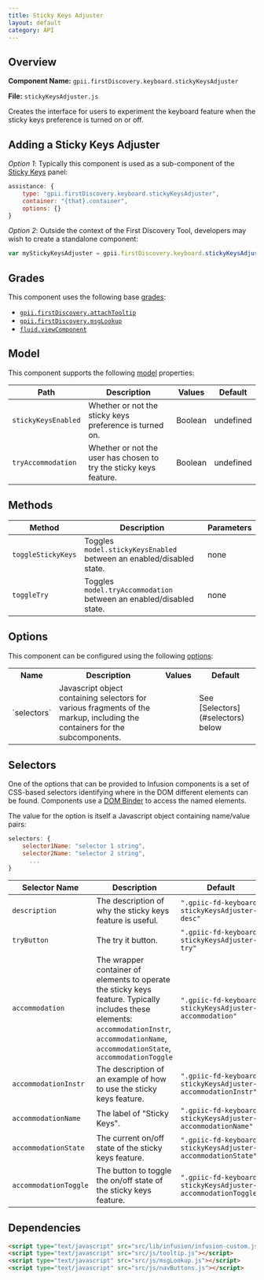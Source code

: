 ```yaml
---
title: Sticky Keys Adjuster
layout: default
category: API
---
```


## Overview

**Component Name:** `gpii.firstDiscovery.keyboard.stickyKeysAdjuster`

**File:** `stickyKeysAdjuster.js`

Creates the interface for users to experiment the keyboard feature when the sticky keys
preference is turned on or off.

## Adding a Sticky Keys Adjuster

*Option 1*: Typically this component is used as a sub-component of the [Sticky Keys](keyboard.md) panel:
```javascript
assistance: {
    type: "gpii.firstDiscovery.keyboard.stickyKeysAdjuster",
    container: "{that}.container",
    options: {}
}
```

*Option 2*: Outside the context of the First Discovery Tool, developers may wish to create a standalone component:
```javascript
var myStickyKeysAdjuster = gpii.firstDiscovery.keyboard.stickyKeysAdjuster(container, options);
```


## Grades

This component uses the following base
[grades](http://docs.fluidproject.org/infusion/development/ComponentGrades.html):

* [`gpii.firstDiscovery.attachTooltip`](attachTooltip.md)
* [`gpii.firstDiscovery.msgLookup`](msgLookup.md)
* [`fluid.viewComponent`](http://docs.fluidproject.org/infusion/development/ComponentGrades.html)

## Model

This component supports the following
[model](http://docs.fluidproject.org/infusion/development/tutorial-gettingStartedWithInfusion/ModelComponents.html)
properties:

| Path   | Description | Values | Default |
|--------|-------------|--------|---------|
| `stickyKeysEnabled` | Whether or not the sticky keys preference is turned on. | Boolean | undefined |
| `tryAccommodation ` |Whether or not the user has chosen to try the sticky keys feature.  | Boolean | undefined |

## Methods

| Method | Description | Parameters |
|--------|-------------|------------|
| `toggleStickyKeys` | Toggles `model.stickyKeysEnabled` between an enabled/disabled state. | none  |
| `toggleTry` | Toggles `model.tryAccommodation` between an enabled/disabled state. | none  |

## Options

This component can be configured using the following
[options](http://docs.fluidproject.org/infusion/development/ComponentOptionsAndDefaults.html):

<table>
    <tr><th>Name</th><th>Description</th><th>Values</th><th>Default</th></tr>
    <tr>
        <td>`selectors`</td>
        <td>Javascript object containing selectors for various fragments of the markup, including the containers for the subcomponents.</td>
        <td></td>
        <td>See [Selectors](#selectors) below</td>
    </tr>
</table>

## Selectors

One of the options that can be provided to Infusion components is a set of CSS-based
selectors identifying where in the DOM different elements can be found. Components use a
[DOM Binder](http://docs.fluidproject.org/infusion/development/DOMBinder.html) to access the
named elements.

The value for the option is itself a Javascript object containing name/value pairs:

```javascript
selectors: {
    selector1Name: "selector 1 string",
    selector2Name: "selector 2 string",
      ...
}
```

| Selector Name | Description | Default |
|---------------|-------------|---------|
| `description` | The description of why the sticky keys feature is useful. | `".gpiic-fd-keyboard-stickyKeysAdjuster-desc"` |
| `tryButton` | The try it button. | `".gpiic-fd-keyboard-stickyKeysAdjuster-try"` |
| `accommodation` | The wrapper container of elements to operate the sticky keys feature. Typically includes these elements: `accommodationInstr`, `accommodationName`, `accommodationState`, `accommodationToggle` | `".gpiic-fd-keyboard-stickyKeysAdjuster-accommodation"` |
| `accommodationInstr` | The description of an example of how to use the sticky keys feature. | `".gpiic-fd-keyboard-stickyKeysAdjuster-accommodationInstr"` |
| `accommodationName` | The label of "Sticky Keys". | `".gpiic-fd-keyboard-stickyKeysAdjuster-accommodationName"` |
| `accommodationState` | The current on/off state of the sticky keys feature. | `".gpiic-fd-keyboard-stickyKeysAdjuster-accommodationState"` |
| `accommodationToggle` | The button to toggle the on/off state of the sticky keys feature. | `".gpiic-fd-keyboard-stickyKeysAdjuster-accommodationToggle"` |

## Dependencies

```html
<script type="text/javascript" src="src/lib/infusion/infusion-custom.js"></script>
<script type="text/javascript" src="src/js/tooltip.js"></script>
<script type="text/javascript" src="src/js/msgLookup.js"></script>
<script type="text/javascript" src="src/js/navButtons.js"></script>
```

